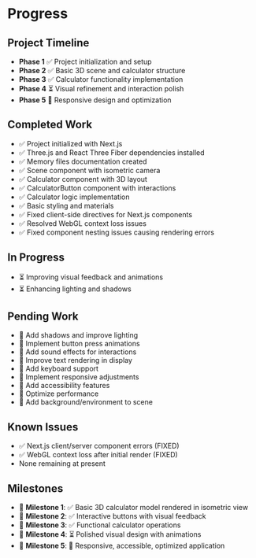 # Progress

## Project Timeline
- **Phase 1** ✅ Project initialization and setup
- **Phase 2** ✅ Basic 3D scene and calculator structure
- **Phase 3** ✅ Calculator functionality implementation
- **Phase 4** ⏳ Visual refinement and interaction polish
- **Phase 5** 📅 Responsive design and optimization

## Completed Work
- ✅ Project initialized with Next.js
- ✅ Three.js and React Three Fiber dependencies installed
- ✅ Memory files documentation created
- ✅ Scene component with isometric camera
- ✅ Calculator component with 3D layout
- ✅ CalculatorButton component with interactions
- ✅ Calculator logic implementation
- ✅ Basic styling and materials
- ✅ Fixed client-side directives for Next.js components
- ✅ Resolved WebGL context loss issues
- ✅ Fixed component nesting issues causing rendering errors

## In Progress
- ⏳ Improving visual feedback and animations
- ⏳ Enhancing lighting and shadows

## Pending Work
- 📅 Add shadows and improve lighting
- 📅 Implement button press animations
- 📅 Add sound effects for interactions
- 📅 Improve text rendering in display
- 📅 Add keyboard support
- 📅 Implement responsive adjustments
- 📅 Add accessibility features
- 📅 Optimize performance
- 📅 Add background/environment to scene

## Known Issues
- ✅ Next.js client/server component errors (FIXED)
- ✅ WebGL context loss after initial render (FIXED)
- None remaining at present

## Milestones
- 🎯 **Milestone 1**: ✅ Basic 3D calculator model rendered in isometric view
- 🎯 **Milestone 2**: ✅ Interactive buttons with visual feedback
- 🎯 **Milestone 3**: ✅ Functional calculator operations
- 🎯 **Milestone 4**: ⏳ Polished visual design with animations
- 🎯 **Milestone 5**: 📅 Responsive, accessible, optimized application 